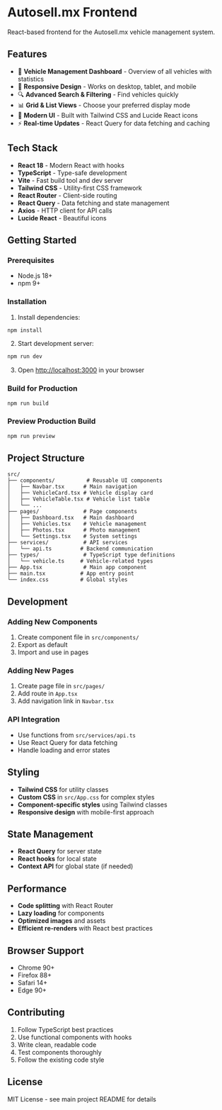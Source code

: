 # Autosell.mx Frontend

React-based frontend for the Autosell.mx vehicle management system.

## Features

- 🚗 **Vehicle Management Dashboard** - Overview of all vehicles with statistics
- 📱 **Responsive Design** - Works on desktop, tablet, and mobile
- 🔍 **Advanced Search & Filtering** - Find vehicles quickly
- 📊 **Grid & List Views** - Choose your preferred display mode
- 🎨 **Modern UI** - Built with Tailwind CSS and Lucide React icons
- ⚡ **Real-time Updates** - React Query for data fetching and caching

## Tech Stack

- **React 18** - Modern React with hooks
- **TypeScript** - Type-safe development
- **Vite** - Fast build tool and dev server
- **Tailwind CSS** - Utility-first CSS framework
- **React Router** - Client-side routing
- **React Query** - Data fetching and state management
- **Axios** - HTTP client for API calls
- **Lucide React** - Beautiful icons

## Getting Started

### Prerequisites

- Node.js 18+ 
- npm 9+

### Installation

1. Install dependencies:
```bash
npm install
```

2. Start development server:
```bash
npm run dev
```

3. Open [http://localhost:3000](http://localhost:3000) in your browser

### Build for Production

```bash
npm run build
```

### Preview Production Build

```bash
npm run preview
```

## Project Structure

```
src/
├── components/          # Reusable UI components
│   ├── Navbar.tsx      # Main navigation
│   ├── VehicleCard.tsx # Vehicle display card
│   ├── VehicleTable.tsx # Vehicle list table
│   └── ...
├── pages/              # Page components
│   ├── Dashboard.tsx   # Main dashboard
│   ├── Vehicles.tsx    # Vehicle management
│   ├── Photos.tsx      # Photo management
│   └── Settings.tsx    # System settings
├── services/           # API services
│   └── api.ts         # Backend communication
├── types/              # TypeScript type definitions
│   └── vehicle.ts     # Vehicle-related types
├── App.tsx             # Main app component
├── main.tsx           # App entry point
└── index.css          # Global styles
```

## Development

### Adding New Components

1. Create component file in `src/components/`
2. Export as default
3. Import and use in pages

### Adding New Pages

1. Create page file in `src/pages/`
2. Add route in `App.tsx`
3. Add navigation link in `Navbar.tsx`

### API Integration

- Use functions from `src/services/api.ts`
- Use React Query for data fetching
- Handle loading and error states

## Styling

- **Tailwind CSS** for utility classes
- **Custom CSS** in `src/App.css` for complex styles
- **Component-specific styles** using Tailwind classes
- **Responsive design** with mobile-first approach

## State Management

- **React Query** for server state
- **React hooks** for local state
- **Context API** for global state (if needed)

## Performance

- **Code splitting** with React Router
- **Lazy loading** for components
- **Optimized images** and assets
- **Efficient re-renders** with React best practices

## Browser Support

- Chrome 90+
- Firefox 88+
- Safari 14+
- Edge 90+

## Contributing

1. Follow TypeScript best practices
2. Use functional components with hooks
3. Write clean, readable code
4. Test components thoroughly
5. Follow the existing code style

## License

MIT License - see main project README for details

